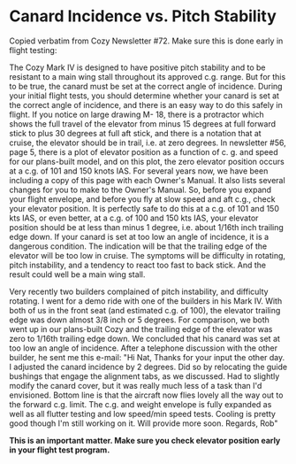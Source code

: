 # Canard Incidence vs. Pitch Stability

Copied verbatim from Cozy Newsletter \#72. Make sure this is done early in flight testing:

The Cozy Mark IV is designed to have positive pitch stability and to be resistant to a main wing stall throughout its approved c.g. range. But for this to be true, the canard must be set at the correct angle of incidence. During your initial flight tests, you should determine whether your canard is set at the correct angle of incidence, and there is an easy way to do this safely in flight. If you notice on large drawing M- 18, there is a protractor which shows the full travel of the elevator from minus 15 degrees at full forward stick to plus 30 degrees at full aft stick, and there is a notation that at cruise, the elevator should be in trail, i.e. at zero degrees. In newsletter #56, page 5, there is a plot of elevator position as a function of c. g. and speed for our plans-built model, and on this plot, the zero elevator position occurs at a c.g. of 101 and 150 knots IAS. For several years now, we have been including a copy of this page with each Owner's Manual. It also lists several changes for you to make to the Owner's Manual. So, before you expand your flight envelope, and before you fly at slow speed and aft c.g., check your elevator position. It is perfectly safe to do this at a c.g. of 101 and 150 kts IAS, or even better, at a c.g. of 100 and 150 kts IAS, your elevator position should be at less than minus 1 degree, i.e. about 1/16th inch trailing edge down. If your canard is set at too low an angle of incidence, it is a dangerous condition. The indication will be that the trailing edge of the elevator will be too low in cruise. The symptoms will be difficulty in rotating, pitch instability, and a tendency to react too fast to back stick. And the result could well be a main wing stall.

Very recently two builders complained of pitch instability, and difficulty rotating. I went for a demo ride with one of the builders in his Mark IV. With both of us in the front seat (and estimated c.g. of 100), the elevator trailing edge was down almost 3/8 inch or 5 degrees. For comparison, we both went up in our plans-built Cozy and the trailing edge of the elevator was zero to 1/16th trailing edge down. We concluded that his canard was set at too low an angle of incidence.
After a telephone discussion with the other builder, he sent me this e-mail:
"Hi Nat, Thanks for your input the other day. I adjusted the canard incidence by 2 degrees. Did so by relocating the guide bushings that engage the alignment tabs, as we discussed. Had to slightly modify the canard cover, but it was really much less of a task than I'd envisioned. Bottom line is that the aircraft now flies lovely all the way out to the forward c.g. limit. The c.g. and weight envelope is fully expanded as well as all flutter testing and low speed/min speed tests. Cooling is pretty good though I'm still working on it. Will provide more soon. Regards, Rob"

**This is an important matter. Make sure you check elevator position early in your flight test program.**

